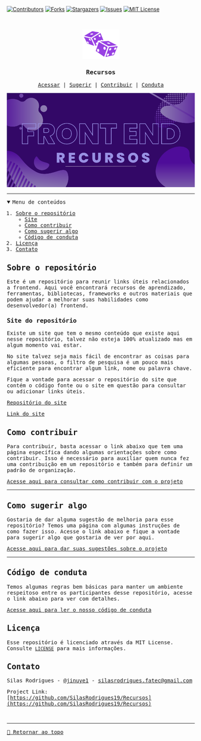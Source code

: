 [![Contributors][contributors-shield]][contributors-url]
[![Forks][forks-shield]][forks-url]
[![Stargazers][stars-shield]][stars-url]
[![Issues][issues-shield]][issues-url]
[![MIT License][license-shield]][license-url]

<!-- PROJECT LOGO -->
<br />
<samp>
<p align="center">
  <a href="https://github.com/SilasRodrigues19/Recursos">
    <img src="./assets/img/logo.svg" alt="Logo" width="100" height="80">
  </a>

  <h3 align="center" id="Recursos">Recursos</h3>

  <p align="center">
    <a href="http://webresources.epizy.com/">Acessar</a>
    &#124;	
    <a href="https://github.com/SilasRodrigues19/Recursos/issues/new?template=suggesting.md&title=T%C3%ADtulo%20da%20sua%20sugest%C3%A3o">Sugerir</a>
    &#124;	
    <a href="./CONTRIBUTING.md">Contribuir</a>
    &#124;
    <a href="./CODE_OF_CONDUCT.md">Conduta</a>
  </p>
</p>

[![Preview][product-banner]](http://webresources.epizy.com/)<hr>


<!-- TABLE OF CONTENTS -->
<details open="open">
  <summary>Menu de conteúdos</summary>
  <ol>
    <li>
      <a href="#sobre-o-repositório">Sobre o repositório</a>
      <ul>
        <li>
          <a href="#site-do-repositório">Site</a>
        </li>
        <li>
          <a href="#como-contribuir">Como contribuir</a>
        </li>
        <li>
          <a href="#como-sugerir-algo">Como sugerir algo</a>
        </li>
        <li>
          <a href="#código-de-conduta">Código de conduta</a>
        </li>
      </ul>
    </li>
    <li><a href="#licença">Licença</a></li>
    <li><a href="#contato">Contato</a></li>
  </ol>
</details>

<!-- ABOUT THE PROJECT -->

## Sobre o repositório

Este é um repositório para reunir links úteis relacionados a frontend. Aqui você encontrará recursos de aprendizado, ferramentas, bibliotecas, frameworks e outros materiais que podem ajudar a melhorar suas habilidades como desenvolvedor(a) frontend.


### Site do repositório

Existe um site que tem o mesmo conteúdo que existe aqui nesse repositório, talvez não esteja 100% atualizado mas em algum momento vai estar.

No site talvez seja mais fácil de encontrar as coisas para algumas pessoas, o filtro de pesquisa é um pouco mais eficiente para encontrar algum link, nome ou palavra chave.

Fique a vontade para acessar o repositório do site que contém o código fonte ou o site em questão para consultar ou adicionar links úteis.

[Repositório do site](https://github.com/SilasRodrigues19/WebResources)

[Link do site](http://webresources.epizy.com/)


<!-- HOW TO CONTRIBUTE -->

## Como contribuir

Para contribuir, basta acessar o link abaixo que tem uma página específica dando algumas orientações sobre como contribuir. Isso é necessário para auxiliar quem nunca fez uma contribuição em um repositório e também para definir um padrão de organização.

[Acesse aqui para consultar como contribuir com o projeto](./CONTRIBUTING.md)

<hr>

## Como sugerir algo

Gostaria de dar alguma sugestão de melhoria para esse repositório? Temos uma página com algumas instruções de como fazer isso. Acesse o link abaixo e fique a vontade para sugerir algo que gostaria de ver por aqui.

[Acesse aqui para dar suas sugestões sobre o projeto](https://github.com/SilasRodrigues19/Recursos/issues/new?template=suggesting.md)

<hr>

## Código de conduta

Temos algumas regras bem básicas para manter um ambiente respeitoso entre os participantes desse repositório, acesse o link abaixo para ver com detalhes.

[Acesse aqui para ler o nosso código de conduta](./CODE_OF_CONDUCT.md)


<!-- LICENSE -->

## Licença

Esse repositório é licenciado através da MIT License. Consulte [`LICENSE`](./LICENSE) para mais informações.

<!-- CONTACT -->

## Contato

Silas Rodrigues - [@jinuye1](https://twitter.com/jinuye1) - silasrodrigues.fatec@gmail.com

Project Link: [https://github.com/SilasRodrigues19/Recursos](https://github.com/SilasRodrigues19/Recursos) <br>

<!-- MARKDOWN LINKS & IMAGES -->
<!-- https://www.markdownguide.org/basic-syntax/#reference-style-links -->

[contributors-shield]: https://img.shields.io/github/contributors/SilasRodrigues19/Recursos.svg?style=for-the-badge
[contributors-url]: https://github.com/SilasRodrigues19/Recursos/graphs/contributors
[forks-shield]: https://img.shields.io/github/forks/SilasRodrigues19/Recursos.svg?style=for-the-badge
[forks-url]: https://github.com/SilasRodrigues19/Recursos/network/members
[stars-shield]: https://img.shields.io/github/stars/SilasRodrigues19/Recursos.svg?style=for-the-badge
[stars-url]: https://github.com/SilasRodrigues19/Recursos/stargazers
[issues-shield]: https://img.shields.io/github/issues/SilasRodrigues19/Recursos.svg?style=for-the-badge
[issues-url]: https://github.com/SilasRodrigues19/Recursos/issues
[license-shield]: https://img.shields.io/github/license/SilasRodrigues19/Recursos.svg?style=for-the-badge
[license-url]: https://github.com/SilasRodrigues19/Recursos/blob/master/LICENSE
[license-url]: https://github.com/SilasRodrigues19/Recursos/blob/master/LICENSE.txt
[product-banner]: ./assets/img/Banner.png

<br><hr>
[🔼 Retornar ao topo](#Recursos)